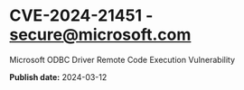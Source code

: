 # CVE-2024-21451 - secure@microsoft.com

Microsoft ODBC Driver Remote Code Execution Vulnerability

**Publish date:** 2024-03-12
